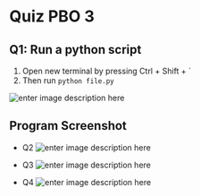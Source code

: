 # Quiz PBO 3
## Q1: Run a python script

 1. Open new terminal by pressing Ctrl + Shift + `
 2. Then run  `python file.py`

![enter image description here](https://i.imgur.com/KBF8yjE.png)

## Program Screenshot

 - Q2
 ![enter image description here](https://i.imgur.com/iIkNPft.png)
 
 - Q3
 ![enter image description here](https://i.imgur.com/EAVZUSh.png)
 - Q4
 ![enter image description here](https://i.imgur.com/avTjCuj.png)
